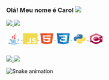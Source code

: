 ### Olá! Meu nome é Carol <img src="https://github.com/TheDudeThatCode/TheDudeThatCode/blob/master/Assets/Hi.gif" width="29px">

<div>
  <a href="https://github.com/carolmfreitas">
  <img height="180em" src="https://github-readme-stats.vercel.app/api?username=carolmfreitas&show_icons=true&theme=dracula&include_all_commits=true&count_private=true"/> <img height="180em" src="https://github-readme-stats.vercel.app/api/top-langs/?username=carolmfreitas&layout=compact&langs_count=7&theme=dracula"/>
</div>

<div style="display: inline_block"><br>
  <img align="center" alt="Java" height="30" width="40" src="https://github.com/devicons/devicon/blob/master/icons/java/java-original.svg">
  <img align="center" alt="Js" height="30" width="40" src="https://raw.githubusercontent.com/devicons/devicon/master/icons/javascript/javascript-plain.svg">
  <img align="center" alt="HTML" height="30" width="40" src="https://raw.githubusercontent.com/devicons/devicon/master/icons/html5/html5-original.svg">
  <img align="center" alt="CSS" height="30" width="40" src="https://raw.githubusercontent.com/devicons/devicon/master/icons/css3/css3-original.svg">
  <img align="center" alt="Python" height="30" width="40" src="https://github.com/devicons/devicon/blob/master/icons/python/python-original.svg">
  <img align="center" alt="Cpp" height="30" width="40" src="https://github.com/devicons/devicon/blob/master/icons/cplusplus/cplusplus-original.svg">
</div>
  
##
  
<div>
   <a href = "mailto:carolina.freitas@ccc.ufcg.edu.br"><img src="https://img.shields.io/badge/Gmail-D14836?style=for-the-badge&logo=gmail&logoColor=white"</a>
   <a href="https://www.linkedin.com/in/carolinamartinsfreitas" target="_blank"><img src="https://img.shields.io/badge/LinkedIn-0077B5?style=for-the-badge&logo=linkedin&logoColor=white"></a>
</div>

![Snake animation](https://github.com/carolmfreitas)
